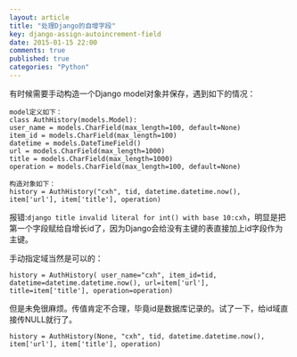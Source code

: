 ```yaml
---
layout: article
title: "处理Django的自增字段"
key: django-assign-autoincrement-field
date: 2015-01-15 22:00
comments: true
published: true
categories: "Python"
---
```

  有时候需要手动构造一个Django model对象并保存，遇到如下的情况：

  	model定义如下：
  	class AuthHistory(models.Model):
    user_name = models.CharField(max_length=100, default=None)
    item_id = models.CharField(max_length=100)
    datetime = models.DateTimeField()
    url = models.CharField(max_length=1000)
    title = models.CharField(max_length=1000)
    operation = models.CharField(max_length=100, default=None)

    构造对象如下：
    history = AuthHistory("cxh", tid, datetime.datetime.now(), item['url'], item['title'], operation)

  报错:`django title invalid literal for int() with base 10:cxh`，明显是把第一个字段赋给自增长id了，因为Django会给没有主键的表直接加上id字段作为主键。

  手动指定域当然是可以的：

  	history = AuthHistory( user_name="cxh", item_id=tid, datetime=datetime.datetime.now(), url=item['url'], title=item['title'], operation=operation)

  但是未免很麻烦。传值肯定不合理，毕竟id是数据库记录的。试了一下，给id域直接传NULL就行了。

  	history = AuthHistory(None, "cxh", tid, datetime.datetime.now(), item['url'], item['title'], operation)

